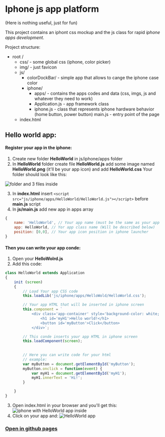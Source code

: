# Iphone js app platform 

(Here is nothing useful, just for fun)

This project contains an iphont css mockup and the js class for rapid *iphone apps development.*

Project structure:
* root /
    * css/      - some global css (iphone, color picker)
    * img/      - just favicon
    * js/
        * colorDockBar/ - simple app that allows to cange the iphone case color
        * iphone/
            * apps/ - contains the apps codes and data (css, imgs, js and whatever they need to work)
            * Application.js - app framework class
            * iphone.js - class that represents iphone hardware behavior (home button, power button)
        main.js - entry point of the page
    * index.html

## Hello world app:

#### Register your app in the iphone:
1. Create new folder **HelloWorld** in js/iphone/apps folder
2. In **HelloWorld** folder create file **HelloWorld.js** add some image named **HelloWorld.png** (it'll be your app icon) and add **HelloWorld.css**
Your folder should look like this:

![folder and 3 files inside](https://image.ibb.co/eEmS7d/2018_05_28_17_30_48.png)

3. In **index.html** insert ```<script src="js/iphone/apps/HelloWorld/HelloWorld.js"></script>``` before **main.js** script
4. In **js/main.js** add new app in apps array
```javascript
{
    name: 'HelloWorld', // Your app name (must be the same as your app folder name)
    app: HelloWorld, // Yor app class name (Will be described below)
    position: [0,0], // Your app icon position in iphone launcher
}
```

#### Then you can write your app conde:
1. Open your **HelloWolrd.js**
2. Add this code:
```javascript
class HelloWorld extends Application
{
    init (screen)
    {
        // Load Your app CSS code
        this.loadLib('js/iphone/apps/HelloWold/HelloWorld.css');

        // Your app HTML that will be inserted in iphone screen
        this.component = `
            <div class='app-container' style='background-color: white;'>
                <h1 id='myH1'>Hello world!</h1>
                <button id='myButton'>Click</button>
            </div>`;

        // This conde inserts your app HTML in iphone screen
        this.loadComponent(screen);
        
        
        // Here you can write code for your html
        // example:
        var myButton = document.getElementById('myButton');
        myButton.onclick = function(event) {
            var myH1 = document.getElementById('myH1');
            myH1.innerText = 'Hi!';
        }

    }
}
```
3. Open index.html in your browser and you'll get this:
![iphone with HelloWorld app inside](https://image.ibb.co/bQaTVy/2018_05_28_17_26_43.png)
3. Click on your app and:
![HelloWorld app](https://image.ibb.co/kWgoDJ/2018_05_28_17_28_49.png)

### [Open in github pages](https://nulnow.github.io/iphone-css-mockup/)
